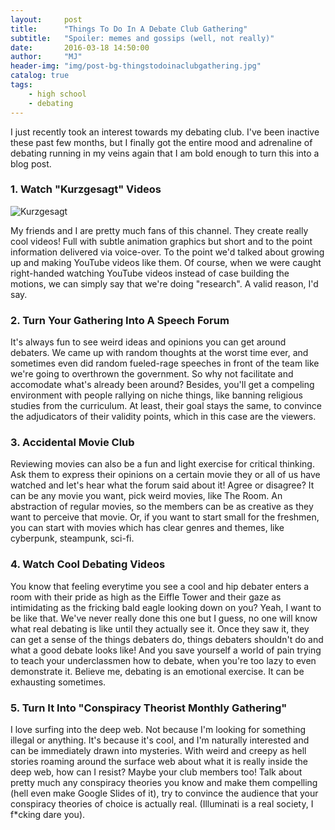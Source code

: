 ```yaml
---
layout:     post
title:      "Things To Do In A Debate Club Gathering"
subtitle:   "Spoiler: memes and gossips (well, not really)"
date:       2016-03-18 14:50:00
author:     "MJ"
header-img: "img/post-bg-thingstodoinaclubgathering.jpg"
catalog: true
tags:
    - high school
    - debating
---
```

I just recently took an interest towards my debating club. I've been inactive these past few months, but I finally got the entire mood and adrenaline of debating running in my veins again that I am bold enough to turn this into a blog post.

### 1. Watch "Kurzgesagt" Videos
![Kurzgesagt](https://i0.wp.com/naibuzz.com/wp-content/uploads/2016/03/Kurzgesagt-In-A-Nutshell.png "Kurzgesagt")

My friends and I are pretty much fans of this channel. They create really cool videos! Full with subtle animation graphics but short and to the point information delivered via voice-over. To the point we'd talked about growing up and making YouTube videos like them. Of course, when we were caught right-handed watching YouTube videos instead of case building the motions, we can simply say that we're doing "research". A valid reason, I'd say.

### 2. Turn Your Gathering Into A Speech Forum
It's always fun to see weird ideas and opinions you can get around debaters. We came up with random thoughts at the worst time ever, and sometimes even did random fueled-rage speeches in front of the team like we're going to overthrown the government. So why not facilitate and accomodate what's already been around? Besides, you'll get a compeling environment with people rallying on niche things, like banning religious studies from the curriculum. At least, their goal stays the same, to convince the adjudicators of their validity points, which in this case are the viewers.

### 3. Accidental Movie Club
Reviewing movies can also be a fun and light exercise for critical thinking. Ask them to express their opinions on a certain movie they or all of us have watched and let's hear what the forum said about it! Agree or disagree? It can be any movie you want, pick weird movies, like The Room. An abstraction of regular movies, so the members can be as creative as they want to perceive that movie. Or, if you want to start small for the freshmen, you can start with movies which has clear genres and themes, like cyberpunk, steampunk, sci-fi.

### 4. Watch Cool Debating Videos
You know that feeling everytime you see a cool and hip debater enters a room with their pride as high as the Eiffle Tower and their gaze as intimidating as the fricking bald eagle looking down on you? Yeah, I want to be like that. We've never really done this one but I guess, no one will know what real debating is like until they actually see it. Once they saw it, they can get a sense of the things debaters do, things debaters shouldn't do and what a good debate looks like! And you save yourself a world of pain trying to teach your underclassmen how to debate, when you're too lazy to even demonstrate it. Believe me, debating is an emotional exercise. It can be exhausting sometimes.

### 5. Turn It Into "Conspiracy Theorist Monthly Gathering"
I love surfing into the deep web. Not because I'm looking for something illegal or anything. It's because it's cool, and I'm naturally interested and can be immediately drawn into mysteries. With weird and creepy as hell stories roaming around the surface web about what it is really inside the deep web, how can I resist? Maybe your club members too! Talk about pretty much any conspiracy theories you know and make them compelling (hell even make Google Slides of it), try to convince the audience that your conspiracy theories of choice is actually real. (Illuminati is a real society, I f*cking dare you).
